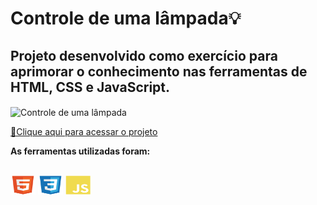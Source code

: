 ## <h1>Controle de uma lâmpada💡</h1>
<h2>Projeto desenvolvido como exercício para aprimorar o conhecimento nas ferramentas de HTML, CSS e JavaScript.</h2>

<img align="center" alt="Controle de uma lâmpada" src="https://i.postimg.cc/FFdpJj65/projeto-controle-lampada.png">

[🔗Clique aqui para acessar o projeto](https://davivieira10.github.io/controle-lampada/)

<b>As ferramentas utilizadas foram:</b>
<div style="display: inline_block"><br>
  <img align="center" alt="Davi-HTML" height="30" width="40" src="https://raw.githubusercontent.com/devicons/devicon/master/icons/html5/html5-original.svg">
  <img align="center" alt="Davi-CSS" height="30" width="40" src="https://raw.githubusercontent.com/devicons/devicon/master/icons/css3/css3-original.svg">
  <img align="center" alt="Davi-Js" height="30" width="40" src="https://raw.githubusercontent.com/devicons/devicon/master/icons/javascript/javascript-plain.svg">
</div>

